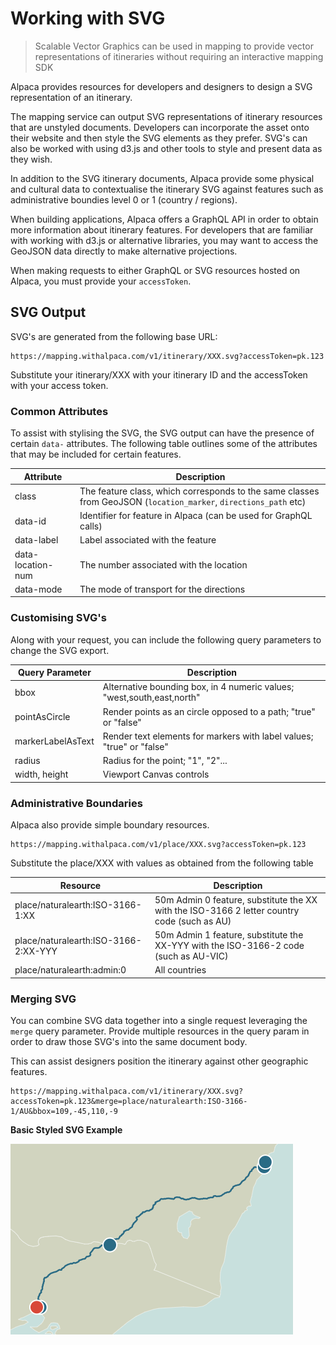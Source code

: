 # Working with SVG

> Scalable Vector Graphics can be used in mapping to provide vector
> representations of itineraries without requiring an interactive mapping SDK

Alpaca provides resources for developers and designers to design a SVG
representation of an itinerary.

The mapping service can output SVG representations of itinerary resources that
are unstyled documents. Developers can incorporate the asset onto their website
and then style the SVG elements as they prefer. SVG's can also be worked with
using d3.js and other tools to style and present data as they wish.

In addition to the SVG itinerary documents, Alpaca provide some physical and
cultural data to contextualise the itinerary SVG against features such as
administrative boundies level 0 or 1 (country / regions).

When building applications, Alpaca offers a GraphQL API in order to obtain more
information about itinerary features. For developers that are familiar with
working with d3.js or alternative libraries, you may want to access the GeoJSON
data directly to make alternative projections.

When making requests to either GraphQL or SVG resources hosted on Alpaca, you
must provide your `accessToken`.

## SVG Output

SVG's are generated from the following base URL:

```
https://mapping.withalpaca.com/v1/itinerary/XXX.svg?accessToken=pk.123
```

Substitute your itinerary/XXX with your itinerary ID and the accessToken with
your access token.

### Common Attributes

To assist with stylising the SVG, the SVG output can have the presence of
certain `data-` attributes. The following table outlines some of the attributes
that may be included for certain features.

| Attribute         | Description                                                                                                      |
| ----------------- | ---------------------------------------------------------------------------------------------------------------- |
| class             | The feature class, which corresponds to the same classes from GeoJSON (`location_marker`, `directions_path` etc) |
| data-id           | Identifier for feature in Alpaca (can be used for GraphQL calls)                                                 |
| data-label        | Label associated with the feature                                                                                |
| data-location-num | The number associated with the location                                                                          |
| data-mode         | The mode of transport for the directions                                                                         |

### Customising SVG's

Along with your request, you can include the following query parameters to
change the SVG export.

| Query Parameter   | Description                                                            |
| ----------------- | ---------------------------------------------------------------------- |
| bbox              | Alternative bounding box, in 4 numeric values; "west,south,east,north" |
| pointAsCircle     | Render points as an circle opposed to a path; "true" or "false"        |
| markerLabelAsText | Render text elements for markers with label values; "true" or "false"  |
| radius            | Radius for the point; "1", "2"...                                      |
| width, height     | Viewport Canvas controls                                               |

### Administrative Boundaries

Alpaca also provide simple boundary resources.

```
https://mapping.withalpaca.com/v1/place/XXX.svg?accessToken=pk.123
```

Substitute the place/XXX with values as obtained from the following table

| Resource                             | Description                                                                                 |
| ------------------------------------ | ------------------------------------------------------------------------------------------- |
| place/naturalearth:ISO-3166-1:XX     | 50m Admin 0 feature, substitute the XX with the ISO-3166 2 letter country code (such as AU) |
| place/naturalearth:ISO-3166-2:XX-YYY | 50m Admin 1 feature, substitute the XX-YYY with the ISO-3166-2 code (such as AU-VIC)        |
| place/naturalearth:admin:0           | All countries                                                                               |

### Merging SVG

You can combine SVG data together into a single request leveraging the `merge`
query parameter. Provide multiple resources in the query param in order to
draw those SVG's into the same document body.

This can assist designers position the itinerary against other geographic
features.

```
https://mapping.withalpaca.com/v1/itinerary/XXX.svg?accessToken=pk.123&merge=place/naturalearth:ISO-3166-1/AU&bbox=109,-45,110,-9
```

**Basic Styled SVG Example**

<img src="./svg-basic-styled.png" alt="Basic SVG Example" />

